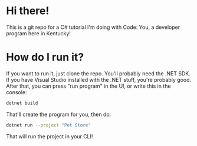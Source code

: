 # Hi there!

This is a git repo for a C# tutorial I'm doing with Code: You, a developer program here in Kentucky!

# How do I run it?

If you want to run it, just clone the repo. You'll probably need the .NET SDK. If you have Visual Studio installed with the .NET stuff, you're probably good. After that, you can press "run program" in the UI, or write this in the console:

```bash
dotnet build
```

That'll create the program for you, then do:

```bash
dotnet run --project "Pet Store"
```

That will run the project in your CLI!

